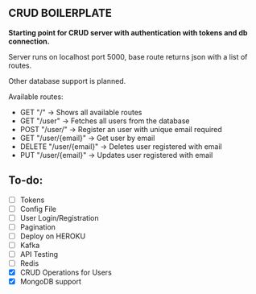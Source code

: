 CRUD BOILERPLATE
---
**Starting point for CRUD server with authentication with tokens and db connection.**

Server runs on localhost port 5000, base route returns json with a list of routes.

Other database support is planned.

Available routes:

- GET "/" -> Shows all available routes
- GET "/user" -> Fetches all users from the database
- POST "/user/" -> Register an user with unique email required
- GET "/user/{email}" -> Get user by email
- DELETE "/user/{email}" -> Deletes user registered with email
- PUT "/user/{email}" -> Updates user registered with email

## To-do:
- [ ] Tokens
- [ ] Config File
- [ ] User Login/Registration
- [ ] Pagination
- [ ] Deploy on HEROKU
- [ ] Kafka
- [ ] API Testing
- [ ] Redis
- [x] CRUD Operations for Users
- [x] MongoDB support
